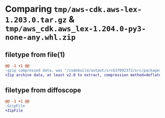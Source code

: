 # Comparing `tmp/aws-cdk.aws-lex-1.203.0.tar.gz` & `tmp/aws_cdk.aws_lex-1.204.0-py3-none-any.whl.zip`

## filetype from file(1)

```diff
@@ -1 +1 @@
-gzip compressed data, was "/codebuild/output/src637092372/src/packages/@aws-cdk/aws-lex/dist/python/aws-cdk.aws-lex-1.203.0.tar", last modified: Wed May 31 18:47:34 2023, max compression
+Zip archive data, at least v2.0 to extract, compression method=deflate
```

## filetype from diffoscope

```diff
@@ -1 +1 @@
-GzipFile
+ZipFile
```

